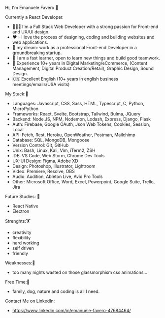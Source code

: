 Hi, I'm Emanuele Favero 👋

Currently a React Developer.

- 🧑🏻‍💻 I'm a Full Stack Web Developer with a strong passion for Front-end and UX/UI design.
- ♥ - I love the process of designing, coding and building websites and web applications.
- 🎯 my dream: work as a professional Front-end Developer in a groundbreaking startup.
- 💪 I am a fast learner, open to learn new things and build good teamwork.
- 📱 Experience 10+ years in Digital Marketing/eCommerce, (Content Management, Digital Product Creation/Retail), Graphic Design, Sound Design.
- 🇺🇸 Excellent English (10+ years in english business meetings/emails/USA visits)

My Stack:💾
- Languages: Javascript, CSS, Sass, HTML, Typescript, C, Python, MicroPython
- Frameworks: React, Svelte, Bootstrap, Tailwind, Bulma, JQuery
- Backend: Node.JS, NPM, Nodemon, Lodash, Express, Django, Flask
- Auth: Firebase, Google OAuth, Json Web Tokens, Cookies, Session, Local
- API: Fetch, Rest, Heroku, OpenWeather, Postman, Mailchimp
- Database: SQL, MongoDB, Mongoose
- Version Control: Git, GitHub
- Unix: Bash, Linux, Kali, Vim, iTerm2, ZSH
- IDE: VS Code, Web Storm, Chrome Dev Tools
- UX-UI Design: Figma, Adobe XD
- Design: Photoshop, Illustrator, Lightroom
- Video: Premiere, Resolve, OBS
- Audio: Audition, Ableton Live, Avid Pro Tools
- Other: Microsoft Office, Word, Excel, Powerpoint, Google Suite, Trello, Jira

Future Studies: 🛫
- React Native
- Electron

Strenghts:🏋️
- creativity
- flexibility
- hard working
- self driven
- friendly

Weaknesses:🔎
- too many nights wasted on those glassmorphism css animations...

Free Time:🌴
- family, dog, nature and coding is all I need.

Contact Me on LinkedIn:
- https://www.linkedin.com/in/emanuele-favero-47684464/

